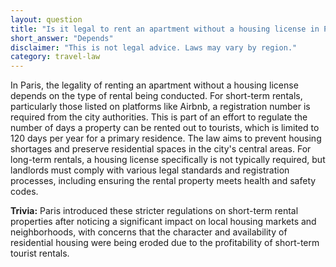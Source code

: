 ```yaml
---
layout: question
title: "Is it legal to rent an apartment without a housing license in Paris?"
short_answer: "Depends"
disclaimer: "This is not legal advice. Laws may vary by region."
category: travel-law
---
```

In Paris, the legality of renting an apartment without a housing license depends on the type of rental being conducted. For short-term rentals, particularly those listed on platforms like Airbnb, a registration number is required from the city authorities. This is part of an effort to regulate the number of days a property can be rented out to tourists, which is limited to 120 days per year for a primary residence. The law aims to prevent housing shortages and preserve residential spaces in the city's central areas. For long-term rentals, a housing license specifically is not typically required, but landlords must comply with various legal standards and registration processes, including ensuring the rental property meets health and safety codes.

**Trivia:** Paris introduced these stricter regulations on short-term rental properties after noticing a significant impact on local housing markets and neighborhoods, with concerns that the character and availability of residential housing were being eroded due to the profitability of short-term tourist rentals.
